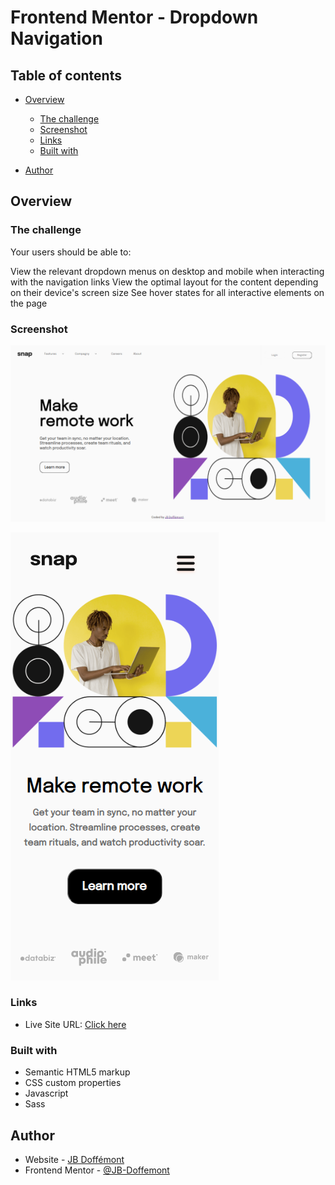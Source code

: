 # Frontend Mentor - Dropdown Navigation

## Table of contents

- [Overview](#overview)

  - [The challenge](#the-challenge)
  - [Screenshot](#screenshot)
  - [Links](#links)
  - [Built with](#built-with)

- [Author](#author)

## Overview

### The challenge

Your users should be able to:

View the relevant dropdown menus on desktop and mobile when interacting with the navigation links
View the optimal layout for the content depending on their device's screen size
See hover states for all interactive elements on the page

### Screenshot

![Desktop_design](./assets/design/Desktop-Snap-Dropdown-navigation.png)

![Mobile_design](./assets/design/Mobile-Snap-Dropdown-navigation.png)

### Links

- Live Site URL: [Click here](https://dropdown-navigation-brown.vercel.app/)

### Built with

- Semantic HTML5 markup
- CSS custom properties
- Javascript
- Sass

## Author

- Website - [JB Doffémont](https://github.com/JB-Doffemont)
- Frontend Mentor - [@JB-Doffemont](https://www.frontendmentor.io/profile/JB-Doffemont)
